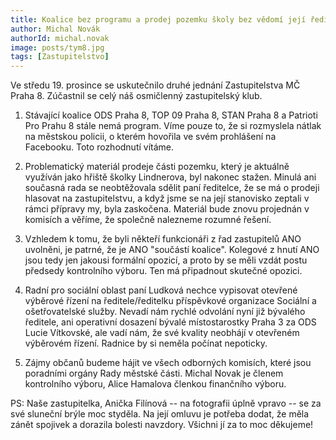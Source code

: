 ```yaml
---
title: Koalice bez programu a prodej pozemku školy bez vědomí její ředitelky. Co dělá koalice na Praze 8?
author: Michal Novák
authorId: michal.novak
image: posts/tym8.jpg
tags: [Zastupitelstvo]
---
```


Ve středu 19. prosince se uskutečnilo druhé jednání Zastupitelstva MČ Praha 8. Zúčastnil se celý náš osmičlenný zastupitelský klub.

1. Stávající koalice ODS Praha 8, TOP 09 Praha 8, STAN Praha 8 a Patrioti Pro Prahu 8 stále nemá program. Víme pouze to, že si rozmyslela nátlak na městskou policii, o kterém hovořila ve svém prohlášení na Facebooku. Toto rozhodnutí vítáme.

2. Problematický materiál prodeje části pozemku, který je aktuálně využíván jako hřiště školky Lindnerova, byl nakonec stažen. Minulá ani současná rada se neobtěžovala sdělit paní ředitelce, že se má o prodeji hlasovat na zastupitelstvu, a když jsme se na její stanovisko zeptali v rámci přípravy my, byla zaskočena. Materiál bude znovu projednán v komisích a věříme, že společně nalezneme rozumné řešení.

3. Vzhledem k tomu, že byli někteří funkcionáři z řad zastupitelů ANO uvolněni, je patrné, že je ANO "součástí koalice". Kolegové z hnutí ANO jsou tedy jen jakousi formální opozicí, a proto by se měli vzdát postu předsedy kontrolního výboru. Ten má připadnout skutečné opozici.

4. Radní pro sociální oblast paní Ludková nechce vypisovat otevřené výběrové řízení na ředitele/ředitelku příspěvkové organizace Sociální a ošetřovatelské služby. Nevadí nám rychlé odvolání nyní již bývalého ředitele, ani operativní dosazení bývalé místostarostky Praha 3 za ODS Lucie Vítkovské, ale vadí nám, že své kvality neobhájí v otevřeném výběrovém řízení. Radnice by si neměla počínat nepoticky.

5. Zájmy občanů budeme hájit ve všech odborných komisích, které jsou poradními orgány Rady městské části. Michal Novak je členem kontrolního výboru, Alice Hamalova členkou finančního výboru.

PS: Naše zastupitelka, Anička Filínová -- na fotografii úplně vpravo -- se za své sluneční brýle moc styděla. Na její omluvu je potřeba dodat, že měla zánět spojivek a dorazila bolesti navzdory. Všichni jí za to moc děkujeme!
